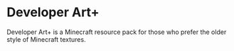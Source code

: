 # Developer Art+
Developer Art+ is a Minecraft resource pack for those who prefer the older style of Minecraft textures. 
